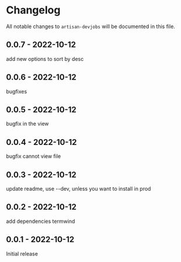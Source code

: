 # Changelog

All notable changes to `artisan-devjobs` will be documented in this file.

## 0.0.7 - 2022-10-12

add new options to sort by desc

## 0.0.6 - 2022-10-12

bugfixes

## 0.0.5 - 2022-10-12

bugfix in the view

## 0.0.4 - 2022-10-12

bugfix cannot view file

## 0.0.3 - 2022-10-12

update readme, use --dev, unless you want to install in prod

## 0.0.2 - 2022-10-12

add dependencies termwind

## 0.0.1 - 2022-10-12

Initial release
